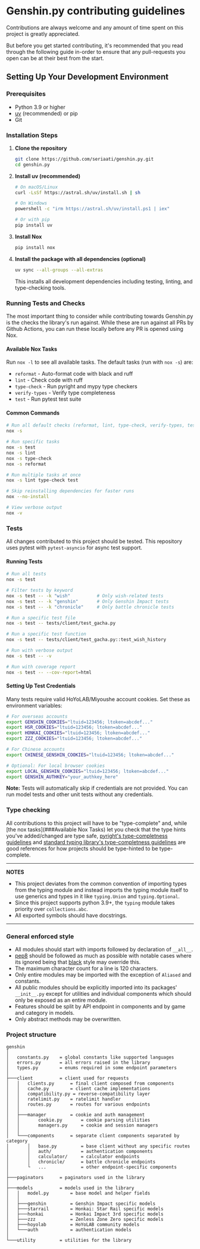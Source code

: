 # Genshin.py contributing guidelines

Contributions are always welcome and any amount of time spent on this project is greatly appreciated.

But before you get started contributing, it's recommended that you read through the following guide in-order to ensure that any pull-requests you open can be at their best from the start.

## Setting Up Your Development Environment

### Prerequisites

- Python 3.9 or higher
- [uv](https://docs.astral.sh/uv/) (recommended) or pip
- Git

### Installation Steps

1. **Clone the repository**

   ```bash
   git clone https://github.com/seriaati/genshin.py.git
   cd genshin.py
   ```

2. **Install uv (recommended)**

   ```bash
   # On macOS/Linux
   curl -LsSf https://astral.sh/uv/install.sh | sh

   # On Windows
   powershell -c "irm https://astral.sh/uv/install.ps1 | iex"

   # Or with pip
   pip install uv
   ```

3. **Install Nox**

   ```bash
   pip install nox
   ```

4. **Install the package with all dependencies (optional)**

   ```bash
   uv sync --all-groups --all-extras
   ```

   This installs all development dependencies including testing, linting, and type-checking tools.

### Running Tests and Checks

The most important thing to consider while contributing towards Genshin.py is the checks the library's run against.
While these are run against all PRs by Github Actions, you can run these locally before any PR is opened using Nox.

#### Available Nox Tasks

Run `nox -l` to see all available tasks. The default tasks (run with `nox -s`) are:

- `reformat` - Auto-format code with black and ruff
- `lint` - Check code with ruff
- `type-check` - Run pyright and mypy type checkers
- `verify-types` - Verify type completeness
- `test` - Run pytest test suite

#### Common Commands

```bash
# Run all default checks (reformat, lint, type-check, verify-types, test)
nox -s

# Run specific tasks
nox -s test
nox -s lint
nox -s type-check
nox -s reformat

# Run multiple tasks at once
nox -s lint type-check test

# Skip reinstalling dependencies for faster runs
nox --no-install

# View verbose output
nox -v
```

### Tests

All changes contributed to this project should be tested. This repository uses pytest with `pytest-asyncio` for async test support.

#### Running Tests

```bash
# Run all tests
nox -s test

# Filter tests by keyword
nox -s test -- -k "wish"          # Only wish-related tests
nox -s test -- -k "genshin"       # Only Genshin Impact tests
nox -s test -- -k "chronicle"     # Only battle chronicle tests

# Run a specific test file
nox -s test -- tests/client/test_gacha.py

# Run a specific test function
nox -s test -- tests/client/test_gacha.py::test_wish_history

# Run with verbose output
nox -s test -- -v

# Run with coverage report
nox -s test -- --cov-report=html
```

#### Setting Up Test Credentials

Many tests require valid HoYoLAB/Miyoushe account cookies. Set these as environment variables:

```bash
# For overseas accounts
export GENSHIN_COOKIES="ltuid=123456; ltoken=abcdef..."
export HSR_COOKIES="ltuid=123456; ltoken=abcdef..."
export HONKAI_COOKIES="ltuid=123456; ltoken=abcdef..."
export ZZZ_COOKIES="ltuid=123456; ltoken=abcdef..."

# For Chinese accounts
export CHINESE_GENSHIN_COOKIES="ltuid=123456; ltoken=abcdef..."

# Optional: For local browser cookies
export LOCAL_GENSHIN_COOKIES="ltuid=123456; ltoken=abcdef..."
export GENSHIN_AUTHKEY="your_authkey_here"
```

**Note:** Tests will automatically skip if credentials are not provided. You can run model tests and other unit tests without any credentials.

### Type checking

All contributions to this project will have to be "type-complete" and, while [the nox tasks](###Available Nox Tasks) let you check that the type hints you've added/changed are type safe,
[pyright's type-completness guidelines](https://github.com/microsoft/pyright/blob/main/docs/typed-libraries.md) and
[standard typing library's type-completness guidelines](https://github.com/python/typing/blob/master/docs/libraries.md) are
good references for how projects should be type-hinted to be type-complete.

---

**NOTES**

- This project deviates from the common convention of importing types from the typing module and instead
  imports the typing module itself to use generics and types in it like `typing.Union` and `typing.Optional`.
- Since this project supports python 3.9+, the `typing` module takes priority over `collections.abc`.
- All exported symbols should have docstrings.

---

### General enforced style

- All modules should start with imports followed by declaration of `__all__`.
- [pep8](https://www.python.org/dev/peps/pep-0008/) should be followed as much as possible with notable cases where its ignored being that [black](https://github.com/psf/black) style may override this.
- The maximum character count for a line is 120 characters.
- Only entire modules may be imported with the exception of `Aliased` and constants.
- All public modules should be explicitly imported into its packages' `__init__.py` except for utilities and individual components which should only be exposed as an entire module.
- Features should be split by API endpoint in components and by game and category in models.
- Only abstract methods may be overwritten.

### Project structure

```plaintext
genshin
│
│   constants.py    = global constants like supported languages
│   errors.py       = all errors raised in the library
│   types.py        = enums required in some endpoint parameters
│
├───client          = client used for requests
│   │   clients.py      = final client composed from components
│   │   cache.py        = client cache implementations
│   │   compatibility.py = reverse-compatibility layer
│   │   ratelimit.py    = ratelimit handler
│   │   routes.py       = routes for various endpoints
│   │
│   ├───manager         = cookie and auth management
│   │       cookie.py       = cookie parsing utilities
│   │       managers.py     = cookie and session managers
│   │
│   └───components      = separate client components separated by category
│       │   base.py         = base client without any specific routes
│       │   auth/           = authentication components
│       │   calculator/     = calculator endpoints
│       │   chronicle/      = battle chronicle endpoints
│       └   ...             = other endpoint-specific components
│
├───paginators      = paginators used in the library
│
├───models          = models used in the library
│   │   model.py        = base model and helper fields
│   │
│   ├───genshin         = Genshin Impact specific models
│   ├───starrail        = Honkai: Star Rail specific models
│   ├───honkai          = Honkai Impact 3rd specific models
│   ├───zzz             = Zenless Zone Zero specific models
│   ├───hoyolab         = HoYoLAB community models
│   └───auth            = authentication models
│
└───utility         = utilities for the library
```
